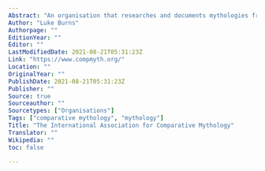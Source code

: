 ```yaml
---
Abstract: "An organisation that researches and documents mythologies from around the world."
Author: "Luke Burns"
Authorpage: ""
EditionYear: ""
Editor: ""
LastModifiedDate: 2021-08-21T05:31:23Z
Link: "https://www.compmyth.org/"
Location: ""
OriginalYear: ""
PublishDate: 2021-08-21T05:31:23Z
Publisher: ""
Source: true
Sourceauthor: ""
Sourcetypes: ["Organisations"]
Tags: ["comparative mythology", "mythology"]
Title: "The International Association for Comparative Mythology"
Translator: ""
Wikipedia: ""
toc: false

---
```

